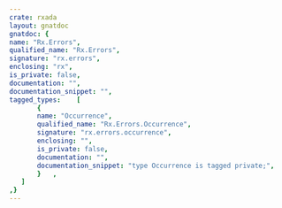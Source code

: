 ```yaml
---
crate: rxada
layout: gnatdoc
gnatdoc: {
name: "Rx.Errors",
qualified_name: "Rx.Errors",
signature: "rx.errors",
enclosing: "rx",
is_private: false,
documentation: "",
documentation_snippet: "",
tagged_types:    [
       {
       name: "Occurrence",
       qualified_name: "Rx.Errors.Occurrence",
       signature: "rx.errors.occurrence",
       enclosing: "",
       is_private: false,
       documentation: "",
       documentation_snippet: "type Occurrence is tagged private;",
       }   ,
   ]
,}
---
```

